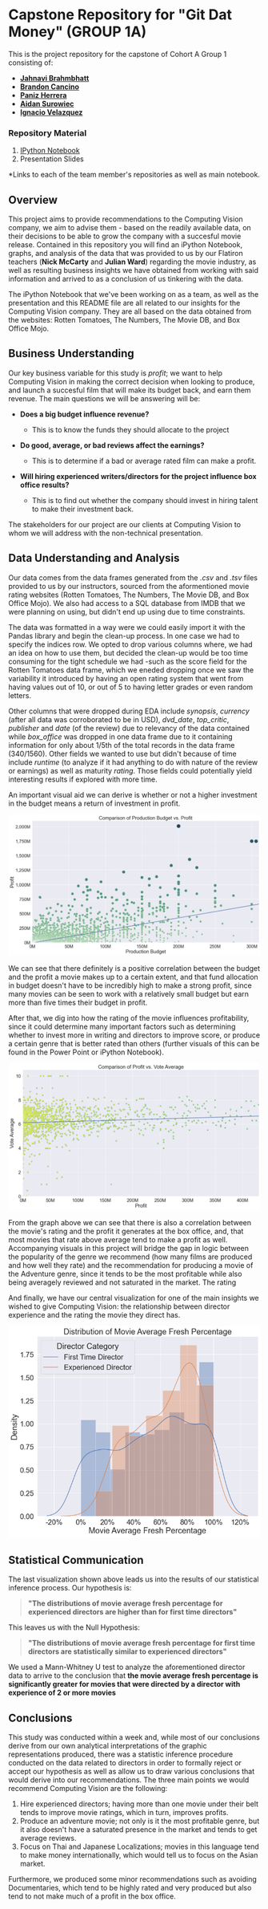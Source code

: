 # Capstone Repository for "Git Dat Money" (GROUP 1A)

This is the project repository for the capstone of Cohort A Group 1 consisting of:

- [**Jahnavi Brahmbhatt**](https://github.com/Brandon-Meyer0/git-dat-money/tree/Jahnavi)
- [**Brandon Cancino**](https://github.com/Brandon-Meyer0/git-dat-money/tree/Brandon)
- [**Paniz Herrera**](https://github.com/Brandon-Meyer0/git-dat-money/tree/Paniz)
- [**Aidan Surowiec**](https://github.com/Brandon-Meyer0/git-dat-money/tree/Aidan)
- [**Ignacio Velazquez**](https://github.com/Brandon-Meyer0/git-dat-money/tree/Nacho)

### Repository Material

1) [IPython Notebook](https://github.com/Brandon-Meyer0/git-dat-money/blob/main/Capstone%20Group%201A.ipynb)
2) Presentation Slides

*Links to each of the team member's repositories as well as main notebook.

## Overview

This project aims to provide recommendations to the Computing Vision company, we aim to advise them - based on the readily available data, on their decisions to be able to grow the company with a succesful movie release. Contained in this repository you will find an iPython Notebook, graphs, and analysis of the data that was provided to us by our Flatiron teachers (**Nick McCarty** and **Julian Ward**) regarding the movie industry, as well as resulting business insights we have obtained from working with said information and arrived to as a conclusion of us tinkering with the data.

The iPython Notebook that we've been working on as a team, as well as the presentation and this README file are all related to our insights for the Computing Vision company. They are all based on the data obtained from the websites: Rotten Tomatoes, The Numbers, The Movie DB, and Box Office Mojo.


## Business Understanding

Our key business variable for this study is *profit*; we want to help Computing Vision in making the correct decision when looking to produce, and launch a succesful film that will make its budget back, and earn them revenue. 
The main questions we will be answering will be:

- **Does a big budget influence revenue?** 
  - This is to know the funds they should allocate to the project

- **Do good, average, or bad reviews affect the earnings?** 
  - This is to determine if a bad or average rated film can make a profit.

- **Will hiring experienced writers/directors for the project influence box office results?**
  - This is to find out whether the company should invest in hiring talent to make their investment back.

The stakeholders for our project are our clients at Computing Vision to whom we will address with the non-technical presentation.

## Data Understanding and Analysis

Our data comes from the data frames generated from the *.csv* and *.tsv* files provided to us by our instructors, sourced from the aformentioned movie rating websites (Rotten Tomatoes, The Numbers, The Movie DB, and Box Office Mojo). We also had access to a SQL database from IMDB that we were planning on using, but didn't end up using due to time constraints.

The data was formatted in a way were we could easily import it with the Pandas library and begin the clean-up process. In one case we had to specify the indices row. We opted to drop various columns where, we had an idea on how to use them, but decided the clean-up would be too time consuming for the tight schedule we had -such as the score field for the Rotten Tomatoes data frame, which we eneded dropping once we saw the variability it introduced by having an open rating system that went from having values out of 10, or out of 5 to having letter grades or even random letters. 

Other columns that were dropped during EDA include *synopsis*, *currency* (after all data was corroborated to be in USD), *dvd_date*, *top_critic*, *publisher* and *date* (of the review) due to relevancy of the data contained while *box_office* was dropped in one data frame due to it containing information for only about 1/5th of the total records in the data frame (340/1560). Other fields we wanted to use but didn't because of time include *runtime* (to analyze if it had anything to do with nature of the review or earnings) as well as maturity *rating*. Those fields could potentially yield interesting results if explored with more time.

An important visual aid we can derive is whether or not a higher investment in the budget means a return of investment in profit.

![Budget-Profit](https://github.com/Brandon-Meyer0/git-dat-money/blob/Brandon/Budget-v-profit.png)

We can see that there definitely is a positive correlation between the budget and the profit a movie makes up to a certain extent, and that fund allocation in budget doesn't have to be incredibly high to make a strong profit, since many movies can be seen to work with a relatively small budget but earn more than five times their budget in profit.

After that, we dig into how the rating of the movie influences profitability, since it could determine many important factors such as determining whether to invest more in writing and directors to improve score, or produce a certain genre that is better rated than others (further visuals of this can be found in the Power Point or iPython Notebook).

![Profit-Rating](https://github.com/Brandon-Meyer0/git-dat-money/blob/Brandon/Profit-v-rating.png)

From the graph above we can see that there is also a correlation between the movie's rating and the profit it generates at the box office, and, that most movies that rate above average tend to make a profit as well. Accompanying visuals in this project will bridge the gap in logic between the popularity of the genre we recommend (how many films are produced and how well they rate) and the recommendation for producing a movie of the Adventure genre, since it tends to be the most profitable while also being averagely reviewed and not saturated in the market.
The rating 

And finally, we have our central visualization for one of the main insights we wished to give Computing Vision: the relationship between director experience and the rating the movie they direct has.

![Director-Exp](https://github.com/Brandon-Meyer0/git-dat-money/blob/Brandon/Avg-rating-v-Density-Director.png)

## Statistical Communication

The last visualization shown above leads us into the results of our statistical inference process. Our hypothesis is:

> **"The distributions of movie average fresh percentage for experienced directors are higher than for first time directors"**

This leaves us with the Null Hypothesis:

> **"The distributions of movie average fresh percentage for first time directors are statistically similar to experienced directors"**

We used a Mann-Whitney U test to analyze the aforementioned director data to arrive to the conclusion that **the movie average fresh percentage is significantly greater for movies that were directed by a director with experience of 2 or more movies**

## Conclusions

This study was conducted within a week and, while most of our conclusions derive from our own analytical interpretations of the graphic representations produced, there was a statistic inference procedure conducted on the data related to directors in order to formally reject or accept our hypothesis as well as allow us to draw various conclusions that would derive into our recommendations. The three main points we would recommend Computing Vision are the following:

1) Hire experienced directors; having more than one movie under their belt tends to improve movie ratings, which in turn, improves profits.
2) Produce an adventure movie; not only is it the most profitable genre, but it also doesn't have a saturated presence in the market and tends to get average reviews.
3) Focus on Thai and Japanese Localizations; movies in this language tend to make money internationally, which would tell us to focus on the Asian market.

Furthermore, we produced some minor recommendations such as avoiding Documentaries, which tend to be highly rated and very produced but also tend to not make much of a profit in the box office.
